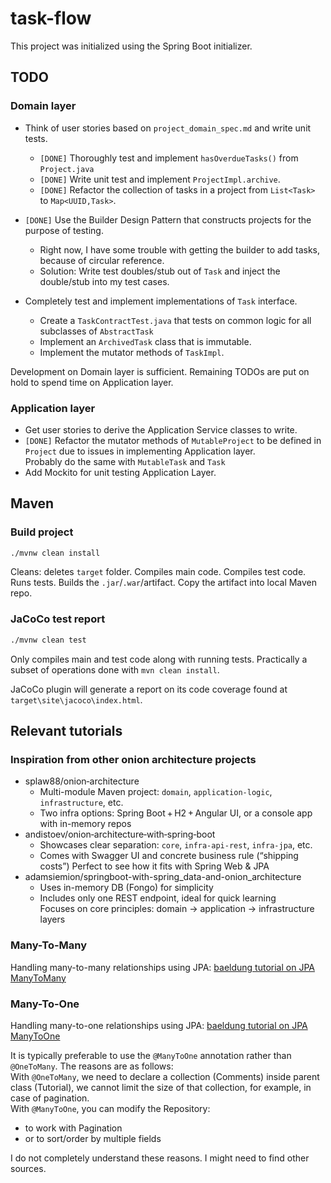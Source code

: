 # task-flow

This project was initialized using the Spring Boot initializer.

## TODO

### Domain layer

- Think of user stories based on `project_domain_spec.md` and write unit tests.
  - `[DONE]` Thoroughly test and implement `hasOverdueTasks()` from `Project.java`
  - `[DONE]` Write unit test and implement `ProjectImpl.archive`.
  - `[DONE]` Refactor the collection of tasks in a project from `List<Task>` to `Map<UUID,Task>`.
- `[DONE]` Use the Builder Design Pattern that constructs projects for the purpose of testing.
  - Right now, I have some trouble with getting the builder to add tasks, because of circular reference.
  - Solution: Write test doubles/stub out of `Task` and inject the double/stub into my test cases.

- Completely test and implement implementations of `Task` interface.
  - Create a `TaskContractTest.java` that tests on common logic for all subclasses of `AbstractTask`
  - Implement an `ArchivedTask` class that is immutable.
  - Implement the mutator methods of `TaskImpl`.

Development on Domain layer is sufficient. Remaining TODOs are put on hold to spend time on Application layer.

### Application layer

- Get user stories to derive the Application Service classes to write.
- `[DONE]` Refactor the mutator methods of `MutableProject` to be defined in `Project` due to issues in implementing Application layer.  
  Probably do the same with `MutableTask` and `Task`
- Add Mockito for unit testing Application Layer.

## Maven

### Build project

```bash
./mvnw clean install
```

Cleans: deletes `target` folder. Compiles main code. Compiles test code. Runs tests. Builds the `.jar`/`.war`/artifact. Copy the artifact into local Maven repo.

### JaCoCo test report

```bash
./mvnw clean test
```

Only compiles main and test code along with running tests. Practically a subset of operations done with `mvn clean install`.

JaCoCo plugin will generate a report on its code coverage found at `target\site\jacoco\index.html`.

## Relevant tutorials

### Inspiration from other onion architecture projects

- splaw88/onion‑architecture
  - Multi-module Maven project: `domain`, `application-logic`, `infrastructure`, etc.
  - Two infra options: Spring Boot + H2 + Angular UI, or a console app with in-memory repos
- andistoev/onion‑architecture‑with‑spring‑boot
  - Showcases clear separation: `core`, `infra-api-rest`, `infra-jpa`, etc.
  - Comes with Swagger UI and concrete business rule (“shipping costs”)
Perfect to see how it fits with Spring Web & JPA
- adamsiemion/springboot-with-spring_data-and-onion_architecture
  - Uses in-memory DB (Fongo) for simplicity
  - Includes only one REST endpoint, ideal for quick learning  
    Focuses on core principles: domain → application → infrastructure layers

### Many-To-Many

Handling many-to-many relationships using JPA: [baeldung tutorial on JPA ManyToMany](https://www.baeldung.com/jpa-many-to-many)

### Many-To-One

Handling many-to-one relationships using JPA: [baeldung tutorial on JPA ManyToOne](https://www.bezkoder.com/jpa-manytoone/)

It is typically preferable to use the `@ManyToOne` annotation rather than `@OneToMany`.
The reasons are as follows:  
With `@OneToMany`, we need to declare a collection (Comments) inside parent class (Tutorial), we cannot limit the size of that collection, for example, in case of pagination.  
With `@ManyToOne`, you can modify the Repository:

- to work with Pagination
- or to sort/order by multiple fields

I do not completely understand these reasons. I might need to find other sources.
